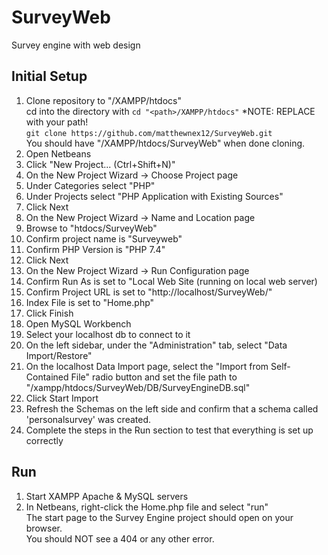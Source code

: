 # SurveyWeb
Survey engine with web design


## Initial Setup
1. Clone repository to "<path>/XAMPP/htdocs"  
    cd into the directory with `cd "<path>/XAMPP/htdocs"` *NOTE: REPLACE <path> with your path!   
    `git clone https://github.com/matthewnex12/SurveyWeb.git`  
    You should have "<path>/XAMPP/htdocs/SurveyWeb" when done cloning.
2. Open Netbeans
3. Click "New Project... (Ctrl+Shift+N)"
4. On the New Project Wizard -> Choose Project page
  5. Under Categories select "PHP"
  6. Under Projects select "PHP Application with Existing Sources"
  7. Click Next
8. On the New Project Wizard -> Name and Location page
  9. Browse to "htdocs/SurveyWeb"
  10. Confirm project name is "Surveyweb"
  11. Confirm PHP Version is "PHP 7.4"
  12. Click Next
13. On the New Project Wizard -> Run Configuration page
  14. Confirm Run As is set to "Local Web Site (running on local web server)
  15. Confirm Project URL is set to "http://localhost/SurveyWeb/"
  16. Index File is set to "Home.php"
  17. Click Finish
18. Open MySQL Workbench
19. Select your localhost db to connect to it
20. On the left sidebar, under the "Administration" tab, select "Data Import/Restore"
21. On the localhost Data Import page, select the "Import from Self-Contained File" radio button and set the file path to "<path>/xampp/htdocs/SurveyWeb/DB/SurveyEngineDB.sql"
22. Click Start Import
23. Refresh the Schemas on the left side and confirm that a schema called 'personalsurvey' was created.
24. Complete the steps in the Run section to test that everything is set up correctly

## Run
1. Start XAMPP Apache & MySQL servers
2. In Netbeans, right-click the Home.php file and select "run"  
    The start page to the Survey Engine project should open on your browser.  
    You should NOT see a 404 or any other error.
